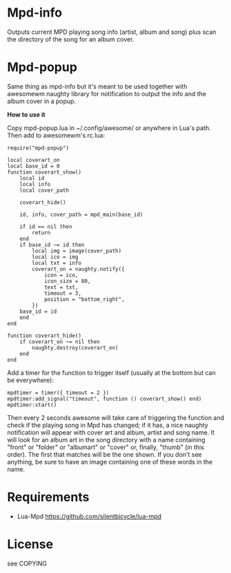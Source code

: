 Mpd-info
=======

Outputs current MPD playing song info (artist, album and song) plus scan 
the directory of the song for an album cover.

Mpd-popup
========

Same thing as mpd-info but it's meant to be used together with awesomewm 
naughty library for notification to output the info and the album cover 
in a popup.

**How to use it**

Copy mpd-popup.lua in ~/.config/awesome/ or anywhere in Lua's path. Then 
add to awesomewm's rc.lua:

	require("mpd-popup")

	local coverart_on
	local base_id = 0
	function coverart_show()
		local id
		local info
		local cover_path

		coverart_hide()

		id, info, cover_path = mpd_main(base_id)

		if id == nil then
			return
		end
		if base_id ~= id then
			local img = image(cover_path)
			local ico = img
			local txt = info
			coverart_on = naughty.notify({
				icon = ico,
				icon_size = 80,
				text = txt,
				timeout = 3,
				position = "bottom_right",
			})
		base_id = id
		end
	end
	
	function coverart_hide()
		if coverart_on ~= nil then
			naughty.destroy(coverart_on)
		end 
	end

Add a timer for the function to trigger itself (usually at the bottom 
but can be everywhere):

	mpdtimer = timer({ timeout = 2 })
	mpdtimer:add_signal("timeout", function () coverart_show() end)
	mpdtimer:start()

Then every 2 seconds awesome will take care of triggering the function 
and check if the playing song in Mpd has changed; if it has, a nice 
naughty notification will appear with cover art and album, artist and 
song name. It will look for an album art in the song directory with a 
name containing "front" or "folder" or "albumart" or "cover" or, 
finally, "thumb" (in this order). The first that matches will be the one 
shown. If you don't see anything, be sure to have an image containing 
one of these words in the name.

Requirements
===========

* Lua-Mpd https://github.com/silentbicycle/lua-mpd

License
=======

see COPYING
